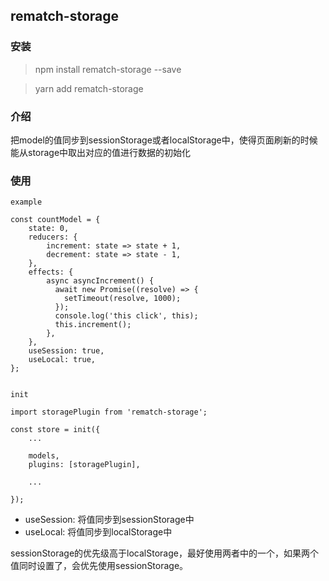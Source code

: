 ## rematch-storage

### 安装

> npm install rematch-storage --save

> yarn add rematch-storage

### 介绍

把model的值同步到sessionStorage或者localStorage中，使得页面刷新的时候能从storage中取出对应的值进行数据的初始化

### 使用


```
example

const countModel = {
    state: 0,
    reducers: {
        increment: state => state + 1,
        decrement: state => state - 1,
    },
    effects: {
        async asyncIncrement() {
          await new Promise((resolve) => {
            setTimeout(resolve, 1000);
          });
          console.log('this click', this);
          this.increment();
        },
    },
    useSession: true,
    useLocal: true,
};


init

import storagePlugin from 'rematch-storage';

const store = init({
    ...
    
    models,
    plugins: [storagePlugin],
    
    ...
    
});
```

- useSession: 将值同步到sessionStorage中
- useLocal: 将值同步到localStorage中

sessionStorage的优先级高于localStorage，最好使用两者中的一个，如果两个值同时设置了，会优先使用sessionStorage。